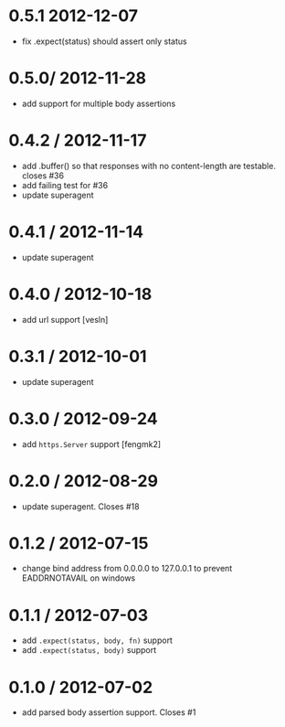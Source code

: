 
0.5.1 2012-12-07 
==================

  * fix .expect(status) should assert only status

0.5.0/ 2012-11-28 
==================

  * add support for multiple body assertions

0.4.2 / 2012-11-17 
==================

  * add .buffer() so that responses with no content-length are testable. closes #36
  * add failing test for #36
  * update superagent

0.4.1 / 2012-11-14 
==================

  * update superagent

0.4.0 / 2012-10-18 
==================

  * add url support [vesln]

0.3.1 / 2012-10-01 
==================

  * update superagent

0.3.0 / 2012-09-24 
==================

  * add `https.Server` support [fengmk2]

0.2.0 / 2012-08-29 
==================

  * update superagent. Closes #18

0.1.2 / 2012-07-15 
==================

  * change bind address from 0.0.0.0 to 127.0.0.1 to prevent EADDRNOTAVAIL on windows

0.1.1 / 2012-07-03 
==================

  * add `.expect(status, body, fn)` support
  * add `.expect(status, body)` support

0.1.0 / 2012-07-02 
==================

  * add parsed body assertion support. Closes #1
